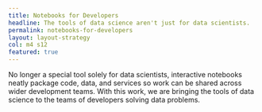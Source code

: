 ```yaml
---
title: Notebooks for Developers
headline: The tools of data science aren't just for data scientists.
permalink: notebooks-for-developers
layout: layout-strategy
col: m4 s12
featured: true
---
```


No longer a special tool solely for data scientists, interactive notebooks neatly package code, data, and services so work can be shared across wider development teams. With this work, we are bringing the tools of data science to the teams of developers solving data problems.
